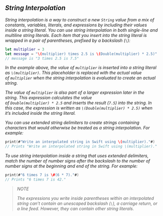 ## *String Interpolation*

*String interpolation is a way to construct a new `String` value from a mix of constants, variables, literals, and expressions by including their values inside a string literal. You can use string interpolation in both single-line and multiline string literals. Each item that you insert into the string literal is wrapped in a pair of parentheses, prefixed by a backslash (`\`):*

```swift
let multiplier = 3
let message = "\(multiplier) times 2.5 is \(Double(multiplier) * 2.5)"
// message is "3 times 2.5 is 7.5"
```

*In the example above, the value of `multiplier` is inserted into a string literal as `\(multiplier)`. This placeholder is replaced with the actual value of `multiplier` when the string interpolation is evaluated to create an actual string.*

*The value of `multiplier` is also part of a larger expression later in the string. This expression calculates the value of `Double(multiplier) * 2.5` and inserts the result (`7.5`) into the string. In this case, the expression is written as `\(Double(multiplier) * 2.5)` when it’s included inside the string literal.*

*You can use extended string delimiters to create strings containing characters that would otherwise be treated as a string interpolation. For example:*

```swift
print(#"Write an interpolated string in Swift using \(multiplier)."#)
// Prints "Write an interpolated string in Swift using \(multiplier)."
```

*To use string interpolation inside a string that uses extended delimiters, match the number of number signs after the backslash to the number of number signs at the beginning and end of the string. For example:*

```swift
print(#"6 times 7 is \#(6 * 7)."#)
// Prints "6 times 7 is 42."
```

> *NOTE*
> 
> *The expressions you write inside parentheses within an interpolated string can’t contain an unescaped backslash (`\`), a carriage return, or a line feed. However, they can contain other string literals.*


